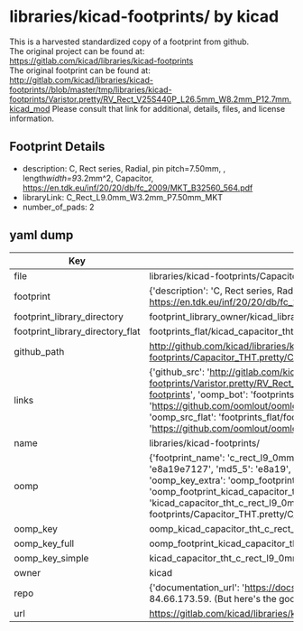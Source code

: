 # libraries/kicad-footprints/ by kicad  
This is a harvested standardized copy of a footprint from github.  
The original project can be found at:  
https://gitlab.com/kicad/libraries/kicad-footprints  
The original footprint can be found at:
http://gitlab.com/kicad/libraries/kicad-footprints//blob/master/tmp/libraries/kicad-footprints/Varistor.pretty/RV_Rect_V25S440P_L26.5mm_W8.2mm_P12.7mm.kicad_mod
Please consult that link for additional, details, files, and license information.  
## Footprint Details
* description: C, Rect series, Radial, pin pitch=7.50mm, , length*width=9*3.2mm^2, Capacitor, https://en.tdk.eu/inf/20/20/db/fc_2009/MKT_B32560_564.pdf  
* libraryLink: C_Rect_L9.0mm_W3.2mm_P7.50mm_MKT  
* number_of_pads: 2  
## yaml dump  
| Key | Value |  
| --- | --- |  
| file | libraries/kicad-footprints/Capacitor_THT.pretty/C_Rect_L9.0mm_W3.2mm_P7.50mm_MKT.kicad_mod |  
| footprint | {'description': 'C, Rect series, Radial, pin pitch=7.50mm, , length*width=9*3.2mm^2, Capacitor, https://en.tdk.eu/inf/20/20/db/fc_2009/MKT_B32560_564.pdf', 'libraryLink': 'C_Rect_L9.0mm_W3.2mm_P7.50mm_MKT', 'number_of_pads': 2} |  
| footprint_library_directory | footprint_library_owner/kicad_libraries/kicad-footprints/ |  
| footprint_library_directory_flat | footprints_flat/kicad_capacitor_tht_c_rect_l9_0mm_w3_2mm_p7_50mm_mkt/working |  
| github_path | http://github.com/kicad/libraries/kicad-footprints//blob/master/tmp/libraries/kicad-footprints/Capacitor_THT.pretty/C_Rect_L9.0mm_W3.2mm_P7.50mm_MKT.kicad_mod |  
| links | {'github_src': 'http://gitlab.com/kicad/libraries/kicad-footprints//blob/master/tmp/libraries/kicad-footprints/Varistor.pretty/RV_Rect_V25S440P_L26.5mm_W8.2mm_P12.7mm.kicad_mod', 'github_src_repo': 'https://gitlab.com/kicad/libraries/kicad-footprints', 'oomp_bot': 'footprints/kicad_capacitor_tht_c_rect_l9_0mm_w3_2mm_p7_50mm_mkt/working', 'oomp_bot_github': 'https://github.com/oomlout/oomlout_oomp_footprint_bot/tree/main/footprints/kicad_capacitor_tht_c_rect_l9_0mm_w3_2mm_p7_50mm_mkt/working', 'oomp_src_flat': 'footprints_flat/footprints_flat/kicad_capacitor_tht_c_rect_l9_0mm_w3_2mm_p7_50mm_mkt/working', 'oomp_src_flat_github': 'https://github.com/oomlout/oomlout_oomp_footprint_src/tree/main/footprints_flat/kicad_capacitor_tht_c_rect_l9_0mm_w3_2mm_p7_50mm_mkt/working'} |  
| name | libraries/kicad-footprints/ |  
| oomp | {'footprint_name': 'c_rect_l9_0mm_w3_2mm_p7_50mm_mkt', 'library_name': 'capacitor_tht', 'md5': 'e8a19e71277b53bbf89f0fc4097e2ef1', 'md5_10': 'e8a19e7127', 'md5_5': 'e8a19', 'md5_6': 'e8a19e', 'oomp_key': 'oomp_kicad_capacitor_tht_c_rect_l9_0mm_w3_2mm_p7_50mm_mkt', 'oomp_key_extra': 'oomp_footprint_kicad_capacitor_tht_c_rect_l9_0mm_w3_2mm_p7_50mm_mkt', 'oomp_key_full': 'oomp_footprint_kicad_capacitor_tht_c_rect_l9_0mm_w3_2mm_p7_50mm_mkt_e8a19e', 'oomp_key_simple': 'kicad_capacitor_tht_c_rect_l9_0mm_w3_2mm_p7_50mm_mkt', 'original_filename': 'libraries/kicad-footprints/Capacitor_THT.pretty/C_Rect_L9.0mm_W3.2mm_P7.50mm_MKT.kicad_mod', 'owner_name': 'kicad'} |  
| oomp_key | oomp_kicad_capacitor_tht_c_rect_l9_0mm_w3_2mm_p7_50mm_mkt |  
| oomp_key_full | oomp_footprint_kicad_capacitor_tht_c_rect_l9_0mm_w3_2mm_p7_50mm_mkt |  
| oomp_key_simple | kicad_capacitor_tht_c_rect_l9_0mm_w3_2mm_p7_50mm_mkt |  
| owner | kicad |  
| repo | {'documentation_url': 'https://docs.github.com/rest/overview/resources-in-the-rest-api#rate-limiting', 'message': "API rate limit exceeded for 84.66.173.59. (But here's the good news: Authenticated requests get a higher rate limit. Check out the documentation for more details.)"} |  
| url | https://gitlab.com/kicad/libraries/kicad-footprints |  

